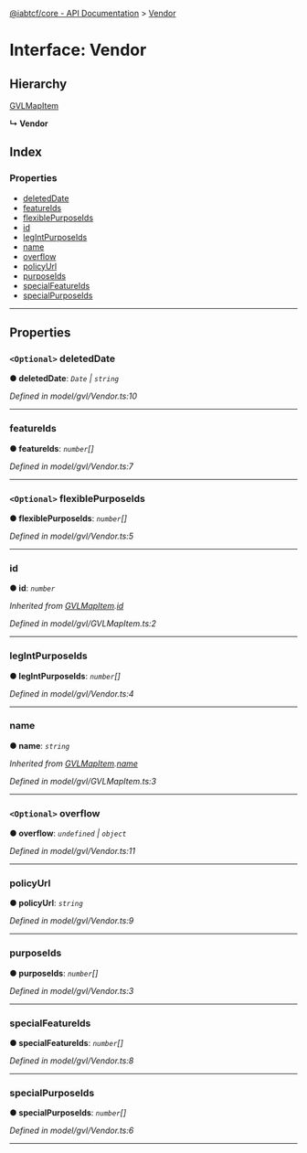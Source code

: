 [@iabtcf/core - API Documentation](../README.md) > [Vendor](../interfaces/vendor.md)

# Interface: Vendor

## Hierarchy

 [GVLMapItem](gvlmapitem.md)

**↳ Vendor**

## Index

### Properties

* [deletedDate](vendor.md#deleteddate)
* [featureIds](vendor.md#featureids)
* [flexiblePurposeIds](vendor.md#flexiblepurposeids)
* [id](vendor.md#id)
* [legIntPurposeIds](vendor.md#legintpurposeids)
* [name](vendor.md#name)
* [overflow](vendor.md#overflow)
* [policyUrl](vendor.md#policyurl)
* [purposeIds](vendor.md#purposeids)
* [specialFeatureIds](vendor.md#specialfeatureids)
* [specialPurposeIds](vendor.md#specialpurposeids)

---

## Properties

<a id="deleteddate"></a>

### `<Optional>` deletedDate

**● deletedDate**: *`Date` \| `string`*

*Defined in model/gvl/Vendor.ts:10*

___
<a id="featureids"></a>

###  featureIds

**● featureIds**: *`number`[]*

*Defined in model/gvl/Vendor.ts:7*

___
<a id="flexiblepurposeids"></a>

### `<Optional>` flexiblePurposeIds

**● flexiblePurposeIds**: *`number`[]*

*Defined in model/gvl/Vendor.ts:5*

___
<a id="id"></a>

###  id

**● id**: *`number`*

*Inherited from [GVLMapItem](gvlmapitem.md).[id](gvlmapitem.md#id)*

*Defined in model/gvl/GVLMapItem.ts:2*

___
<a id="legintpurposeids"></a>

###  legIntPurposeIds

**● legIntPurposeIds**: *`number`[]*

*Defined in model/gvl/Vendor.ts:4*

___
<a id="name"></a>

###  name

**● name**: *`string`*

*Inherited from [GVLMapItem](gvlmapitem.md).[name](gvlmapitem.md#name)*

*Defined in model/gvl/GVLMapItem.ts:3*

___
<a id="overflow"></a>

### `<Optional>` overflow

**● overflow**: *`undefined` \| `object`*

*Defined in model/gvl/Vendor.ts:11*

___
<a id="policyurl"></a>

###  policyUrl

**● policyUrl**: *`string`*

*Defined in model/gvl/Vendor.ts:9*

___
<a id="purposeids"></a>

###  purposeIds

**● purposeIds**: *`number`[]*

*Defined in model/gvl/Vendor.ts:3*

___
<a id="specialfeatureids"></a>

###  specialFeatureIds

**● specialFeatureIds**: *`number`[]*

*Defined in model/gvl/Vendor.ts:8*

___
<a id="specialpurposeids"></a>

###  specialPurposeIds

**● specialPurposeIds**: *`number`[]*

*Defined in model/gvl/Vendor.ts:6*

___

